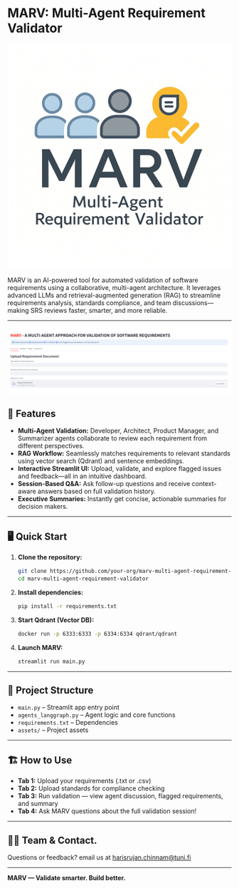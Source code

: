 # MARV: Multi-Agent Requirement Validator

![MARV Logo](./assets/marvlogo.png)

MARV is an AI-powered  tool for automated validation of software requirements using a collaborative, multi-agent architecture. It leverages advanced LLMs and retrieval-augmented generation (RAG) to streamline requirements analysis, standards compliance, and team discussions—making SRS reviews faster, smarter, and more reliable.

---
![LandingPage](./assets/landingpage.png)
## 🚀 Features

- **Multi-Agent Validation:** Developer, Architect, Product Manager, and Summarizer agents collaborate to review each requirement from different perspectives.
- **RAG Workflow:** Seamlessly matches requirements to relevant standards using vector search (Qdrant) and sentence embeddings.
- **Interactive Streamlit UI:** Upload, validate, and explore flagged issues and feedback—all in an intuitive dashboard.
- **Session-Based Q&A:** Ask follow-up questions and receive context-aware answers based on full validation history.
- **Executive Summaries:** Instantly get concise, actionable summaries for decision makers.

---

## 🖥️ Quick Start

1. **Clone the repository:**
    ```bash
    git clone https://github.com/your-org/marv-multi-agent-requirement-validator.git
    cd marv-multi-agent-requirement-validator
    ```
2. **Install dependencies:**
    ```bash
    pip install -r requirements.txt
    ```
3. **Start Qdrant (Vector DB):**
    ```bash
    docker run -p 6333:6333 -p 6334:6334 qdrant/qdrant
    ```
4. **Launch MARV:**
    ```bash
    streamlit run main.py
    ```

---

## 📂 Project Structure

- `main.py` – Streamlit app entry point
- `agents_langgraph.py` – Agent logic and core functions
- `requirements.txt` – Dependencies
- `assets/` – Project assets

---
## 🏗️ How to Use

- **Tab 1:** Upload your requirements (.txt or .csv)
- **Tab 2:** Upload standards for compliance checking
- **Tab 3:** Run validation — view agent discussion, flagged requirements, and summary
- **Tab 4:** Ask MARV questions about the full validation session!

---

## 🙋‍♂️ Team & Contact.  
Questions or feedback?
email us at harisrujan.chinnam@tuni.fi

---

**MARV — Validate smarter. Build better.**
